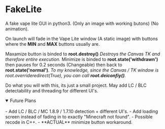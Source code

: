 # FakeLite
A fake vape lite GUI in python3. (Only an image with working butons) (No animation).

On launch will fade in the Vape Lite window (A static image) with buttons where the **MIN** and **MAX** buttons usually are.

Maxamize button is binded to **root.destroy()** _Destroys the Canvas TK and therefore entire execution._
Minimize is binded to **root.state('withdrawn')** then pauses for 0.2 seconds (Changeable) then back to **root.state('normal')**. _To my knowledge, since the Canvas / TK window is root.overrideredirect(True), you can call **root.deiconfiy()**._

Do what you will with this, its just a small project. May add LC / BLC detectability and threading for different UI's.

<details open>
<summary>Future Plans</summary>
<br>
- Add LC / BLC / MC 1.8.9 / 1.7.10 detection + different UI's.
- Add loading screen instead of fading in to exactly "Minecraft not found".
- Possible recode in C++.
- **ACTUAL** minimize button workaround.
</details>
